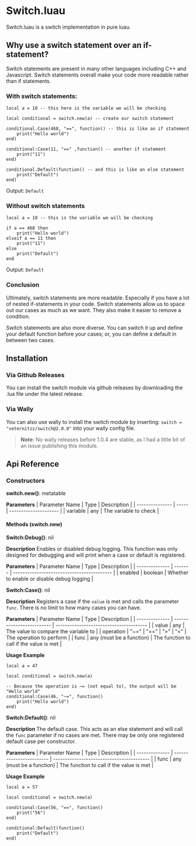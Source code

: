 # Switch.luau
Switch.luau is a switch implementation in pure luau.

## Why use a switch statement over an if-statement?
Switch statements are present in many other languages including C++ and Javascript. Switch statements overall make your code more readable rather than if statements.

### With switch statements:
```luau
local a = 10 -- this here is the variable we will be checking

local conditional = switch.new(a) -- create our switch statement

conditional.Case(468, "==", function() -- this is like an if statement
    print("Hello world")
end)

conditional:Case(11, "==" ,function() -- another if statement
    print("11")
end)

conditional.Default(function() -- and this is like an else statement
    print("Default")
end)
```
Output: ``Default``

### Without switch statements
```luau
local a = 10 -- this is the variable we will be checking

if a == 468 then
    print("Hello world")
elseif a == 11 then
    print("11")
else
    print("Default")
end
```
Output: ``Default``

### Conclusion
Ultimately, switch statements are more readable. Especially if you have a lot of nested if-statements in your code. Switch statements allow us to space out our cases as much as we want. They also make it easier to remove a condition.

Switch statements are also more diverse. You can switch it up and define your default function before your cases; or, you can define a default in between two cases.

## Installation

### Via Github Releases
You can install the switch module via github releases by downloading the .lua file under the latest release.
### Via Wally
You can also use wally to install the switch module by inserting: ``switch = "veternitzz/switch@2.0.0"`` into your wally config file.
> **Note:** No wally releases before 1.0.4 are stable, as I had a little bit of an issue publishing this module.
## Api Reference
### Constructors
**__switch.new()__**: metatable

**Parameters**
| Parameter Name  | Type  | Description           |
| --------------- | ----- | --------------------- |
| variable        | any   | The variable to check |

#### Methods (switch.new)
**__Switch:Debug()__**: nil

**Description**
Enables or disabled debug logging. This function was only designed for debugging and will print when a case or default is registered.

**Parameters**
| Parameter Name | Type    | Description                                |
| -------------- | ------- | ------------------------------------------ |
| enabled        | boolean | Whether to enable or disable debug logging |

**__Switch:Case()__**: nil

**Description**
Registers a case if the ``value`` is met and calls the parameter ``func``. There is no limit to how many cases you can have.

**Parameters**
| Parameter Name | Type                      | Description                              |
| -------------- | ------------------------- | ---------------------------------------  |
| value          | any                       | The value to compare the variable to     |
| operation      | "~=" | "==" | ">" | "<"   | The operation to perform                 |
| func           | any (must be a function)  | The function to call if the value is met |

**Usage Example**
```luau
local a = 47

local conditional = switch.new(a)

-- Because the operation is ~= (not equal to), the output will be "Hello world"
conditional:Case(46, "~=", function()
    print("Hello world")
end)
```
**__Switch:Default()__**: nil

**Description**
The default case. This acts as an else statement and will call the ``func`` parameter if no cases are met. There may be only one registered default case per constructor.

**Parameters**
| Parameter Name | Type                     | Description                               |
| -------------- | ------------------------ | ----------------------------------------- |
| func           | any (must be a function) | The function to call if the value is met  |

**Usage Example**
```luau
local a = 57

local conditional = switch.new(a)

conditional:Case(56, "==", function()
    print("56")
end)

conditional:Default(function()
    print("Default")
end)
```
